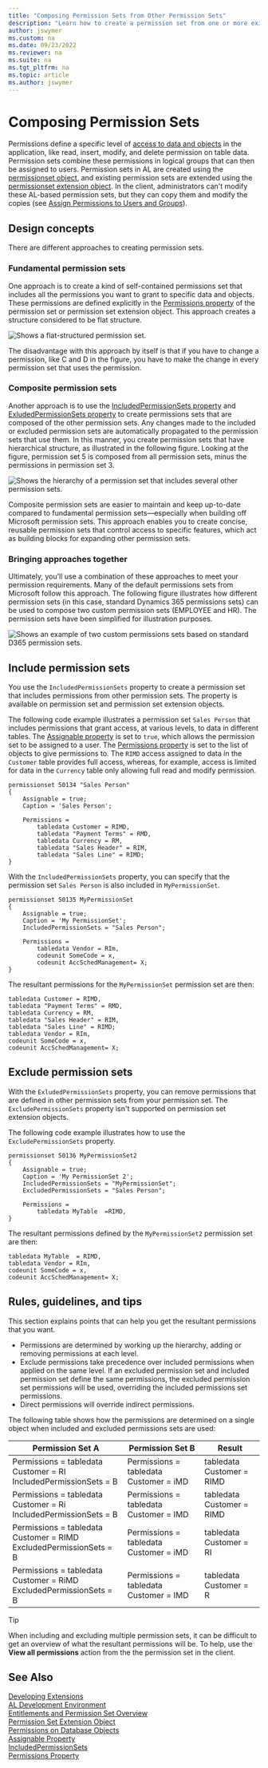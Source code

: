 ```yaml
---
title: "Composing Permission Sets from Other Permission Sets"
description: "Learn how to create a permission set from one or more existing permission sets in AL code for Business Central."
author: jswymer
ms.custom: na
ms.date: 09/23/2022
ms.reviewer: na
ms.suite: na
ms.tgt_pltfrm: na
ms.topic: article
ms.author: jswymer
---
```

# Composing Permission Sets

Permissions define a specific level of [access to data and objects](devenv-permissions-on-database-objects.md) in the application, like read, insert, modify, and delete permission on table data. Permission sets combine these permissions in logical groups that can then be assigned to users. Permission sets in AL are created using the [permissionset object](devenv-permissionset-object.md), and existing permission sets are extended using the [permissionset extension object](devenv-permissionset-ext-object.md). In the client, administrators can't modify these AL-based permission sets, but they can copy them and modify the copies (see [Assign Permissions to Users and Groups](/dynamics365/business-central/ui-define-granular-permissions)).

## Design concepts

There are different approaches to creating permission sets.

### Fundamental permission sets

One approach is to create a kind of self-contained permissions set that includes all the permissions you want to grant to specific data and objects. These permissions are defined explicitly in the [Permissions property](properties/devenv-permissions-property.md) of the permission set or permission set extension object. This approach creates a structure considered to be flat structure.

![Shows a flat-structured permission set.](media/permission-compose-flat-v2.png)

The disadvantage with this approach by itself is that if you have to change a permission, like C and D in the figure, you have to make the change in every permission set that uses the permission.

### Composite permission sets

Another approach is to use the [IncludedPermissionSets property](properties/devenv-includedpermissionsets-property.md) and [ExludedPermissionSets property](properties/devenv-excludedpermissionsets-property.md) to create permissions sets that are composed of the other permission sets. Any changes made to the included or excluded permission sets are automatically propagated to the permission sets that use them. In this manner, you create permission sets that have hierarchical structure, as illustrated in the following figure. Looking at the figure, permission set 5 is composed from all permission sets, minus the permissions in permission set 3.

![Shows the hierarchy of a permission set that includes several other permission sets.](media/permission-sets-hierarchy-v2.png)

Composite permission sets are easier to maintain and keep up-to-date compared to fundamental permission sets&mdash;especially when building off Microsoft permission sets. This approach enables you to create concise, reusable permission sets that control access to specific features, which act as building blocks for expanding other permission sets.

### Bringing approaches together

Ultimately, you'll use a combination of these approaches to meet your permission requirements. Many of the default permissions sets from Microsoft follow this approach. The following figure illustrates how different permission sets (in this case, standard Dynamics 365 permissions sets) can be used to compose two custom permission sets (EMPLOYEE and HR). The permission sets have been simplified for illustration purposes.

![Shows an example of two custom permissions sets based on standard D365 permission sets.](media/composed-permission-sets-v3.png)

## Include permission sets

You use the `IncludedPermissionSets` property to create a permission set that includes permissions from other permission sets. The property is available on permission set and permission set extension objects.

The following code example illustrates a permission set `Sales Person` that includes permissions that grant access, at various levels, to data in different tables. The [Assignable property](properties/devenv-assignable-property.md) is set to `true`, which allows the permission set to be assigned to a user. The [Permissions property](properties/devenv-permissions-property.md) is set to the list of objects to give permissions to. The `RIMD` access assigned to data in the `Customer` table provides full access, whereas, for example, access is limited for data in the `Currency` table only allowing full read and modify permission.

```al
permissionset 50134 "Sales Person"
{
    Assignable = true;
    Caption = 'Sales Person';

    Permissions = 
        tabledata Customer = RIMD,
        tabledata "Payment Terms" = RMD,
        tabledata Currency = RM,
        tabledata "Sales Header" = RIM,
        tabledata "Sales Line" = RIMD;
}
```
  
With the `IncludedPermissionSets` property, you can specify that the permission set `Sales Person` is also included in `MyPermissionSet`.

```al
permissionset 50135 MyPermissionSet 
{ 
    Assignable = true;
    Caption = 'My PermissionSet';
    IncludedPermissionSets = "Sales Person"; 

    Permissions = 
        tabledata Vendor = RIm,
        codeunit SomeCode = x, 
        codeunit AccSchedManagement= X; 
} 
```

The resultant permissions for the `MyPermissionSet` permission set are then:

```al
tabledata Customer = RIMD,
tabledata "Payment Terms" = RMD,
tabledata Currency = RM,
tabledata "Sales Header" = RIM,
tabledata "Sales Line" = RIMD;
tabledata Vendor = RIm,
codeunit SomeCode = x, 
codeunit AccSchedManagement= X; 
```

## Exclude permission sets

With the `ExludedPermissionSets` property, you can remove permissions that are defined in other permission sets from your permission set. The `ExcludePermissionSets` property isn't supported on permission set extension objects. 

The following code example illustrates how to use the `ExcludePermissionSets` property. 

```al
permissionset 50136 MyPermissionSet2 
{ 
    Assignable = true;
    Caption = 'My PermissionSet 2';
    IncludedPermissionSets = "MyPermissionSet";
    ExcludedPermissionSets = "Sales Person";

    Permissions = 
        tabledata MyTable  =RIMD,
} 
```

The resultant permissions defined by the `MyPermissionSet2` permission set are then:

```al
tabledata MyTable  = RIMD,
tabledata Vendor = RIm,
codeunit SomeCode = x, 
codeunit AccSchedManagement= X;
```

<!--
## Security filters

Composing permission sets supports security filters. Excluding permission sets currently does not apply security filters
-->

## Rules, guidelines, and tips

This section explains points that can help you get the resultant permissions that you want.

- Permissions are determined by working up the hierarchy, adding or removing permissions at each level.
- Exclude permissions take precedence over included permissions when applied on the same level. If an excluded permission set and included permission set define the same permissions, the excluded permission set permissions will be used, overriding the included permissions set permissions.
- Direct permissions will override indirect permissions.

The following table shows how the permissions are determined on a single object when included and excluded permissions sets are used:

|Permission Set A|Permission Set B|Result|
|----------------|----------------|------|
|Permissions = tabledata Customer = RI<br>IncludedPermissionSets = B|Permissions = tabledata Customer = iMD|tabledata Customer = RIMD|
|Permissions = tabledata Customer = Ri<br>IncludedPermissionSets = B|Permissions = tabledata Customer = IMD|tabledata Customer = RIMD|
|Permissions = tabledata Customer = RIMD<br>ExcludedPermissionSets = B|Permissions = tabledata Customer = iMD|tabledata Customer = RI|
|Permissions = tabledata Customer = RiMD<br>ExcludedPermissionSets = B|Permissions = tabledata Customer = IMD|tabledata Customer = R|

> [!TIP]
> When including and excluding multiple permission sets, it can be difficult to get an overview of what the resultant permissions will be. To help, use the **View all permissions** action from the the permission set in the client.

## See Also

[Developing Extensions](devenv-dev-overview.md)  
[AL Development Environment](devenv-reference-overview.md)  
[Entitlements and Permission Set Overview](devenv-entitlements-and-permissionsets-overview.md)  
[Permission Set Extension Object](devenv-permissionset-ext-object.md)  
[Permissions on Database Objects](devenv-permissions-on-database-objects.md)  
[Assignable Property](properties/devenv-assignable-property.md)  
[IncludedPermissionSets](properties/devenv-includedpermissionsets-property.md)  
[Permissions Property](properties/devenv-permissions-property.md)
